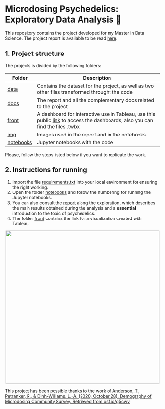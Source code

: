 # Microdosing Psychedelics: Exploratory Data Analysis 🍄

This repository contains the project developed for my Master in Data Science. The project report is available to be read [here](docs/Report-Microdosing_Psychedelics.pdf). 


## 1. Project structure

The projects is divided by the following folders:

| Folder | Description |
| --- | --- |
| [data](https://github.com/dan1dr/microdosing/tree/main/data) | Contains the dataset for the project, as well as two other files transformed throught the code |
| [docs](https://github.com/dan1dr/microdosing/tree/main/docs) | The report and all the complementary docs related to the project |
| [front](https://github.com/dan1dr/microdosing/tree/main/front) | A dashboard for interactive use in Tableau, use this public [link](https://public.tableau.com/profile/daniel7193#!/) to access the dashboards, also you can find the files .twbx|
| [img](https://github.com/dan1dr/microdosing/tree/main/img) | Images used in the report and in the notebooks |
| [notebooks](https://github.com/dan1dr/microdosing/tree/main/notebooks) | Jupyter notebooks with the code |


Please, follow the steps listed below if you want to replicate the work.

## 2. Instructions for running

1. Import the file [requirements.txt](requirements.txt) into your local environment for ensuring the right working.
2. Open the folder [notebooks](https://github.com/dan1dr/microdosing/tree/main/notebooks) and follow the numbering for running the Jupyter notebooks.
3. You can also consult the [report](docs/Report-Microdosing_Psychedelics.pdf) along the exploration, which describes the main results obtained during the analysis and a **essential** introduction to the topic of psychedelics.
4. The folder [front](https://github.com/dan1dr/microdosing/tree/main/front) contains the link for a visualization created with Tableau.


<p align="center">
  <img src="https://user-images.githubusercontent.com/71450225/118313443-05a9d180-b4f3-11eb-8b09-f4e7f6e1230e.png" width="500"">
</p>

This project has been possible thanks to the work of [Anderson, T., Petranker, R., & Dinh-Williams, L.-A. (2020, October 28). Demography of Microdosing Community Survey. Retrieved from osf.io/g5cwy](https://osf.io/g5cwy/)
